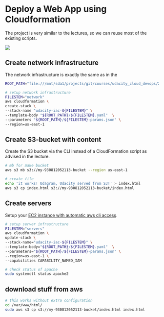 # Deploy a Web App using Cloudformation

The project is very similar to the lectures, so we can reuse most of the existing scripts.

![](architecture_diagram.png)

## Create network infrastructure

The network infrastructure is exactly the same as in the

```bash
ROOT_PATH="file:///mnt/sda1/projects/git/courses/udacity_cloud_devops/2_infrastructure_as_code/project"

# setup network infrastructure
FILESTEM="network"
aws cloudformation \
create-stack \
--stack-name "udacity-iac-${FILESTEM}" \
--template-body "${ROOT_PATH}/${FILESTEM}.yaml"  \
--parameters "${ROOT_PATH}/${FILESTEM}-params.json" \
--region=us-east-1
```

## Create S3-bucket with content

Create the S3 bucket via the CLI instead of a CloudFormation script as advised in the lecture.

```bash
# mb for make bucket
aws s3 mb s3://my-930812052113-bucket --region us-east-1

# create file
echo 'it works! Udagram, Udacity served from S3!' > index.html
aws s3 cp index.html s3://my-930812052113-bucket/index.html
```

## Create servers

Setup your [EC2 instance with automatic aws cli access](https://docs.aws.amazon.com/cli/latest/userguide/cli-configure-metadata.html).

```bash
# setup server infrastructure
FILESTEM="servers"
aws cloudformation \
update-stack \
--stack-name="udacity-iac-${FILESTEM}" \
--template-body="${ROOT_PATH}/${FILESTEM}.yaml"  \
--parameters="${ROOT_PATH}/${FILESTEM}-params.json" \
--region=us-east-1 \
--capabilities CAPABILITY_NAMED_IAM

# check status of apache
sudo systemctl status apache2
```

## download stuff from aws

```bash
# this works without extra configuration
cd /var/www/html/
sudo aws s3 cp s3://my-930812052113-bucket/index.html index.html

```
